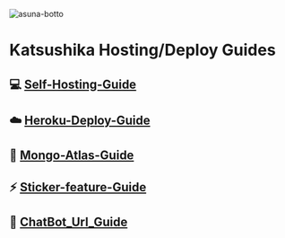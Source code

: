 <img src="https://www.linkpicture.com/q/Katsushika_1.jpeg" alt="asuna-botto" border="0"></a>
# Katsushika Hosting/Deploy Guides

## 💻 [Self-Hosting-Guide](https://github.com/Issa2001/Katsushika-guides/blob/main/Self-hosting-guides.md)
## ☁️ [Heroku-Deploy-Guide](https://github.com/Issa2001/Katsushika-guides/blob/main/Heroku-Deploy-guide.md) 
## 💚 [Mongo-Atlas-Guide](https://github.com/Issa2001/Katsushika-guides/blob/main/Mongo-Atlas-guide.md)
## ⚡ [Sticker-feature-Guide](https://github.com/Issa2001/Katsushika-guides/blob/main/Sticker-feature-guide.md)
## 🤖  [ChatBot_Url_Guide](https://github.com/Issa2001/Katsushika-guides/blob/main/Chat_Bot_Url.md)
